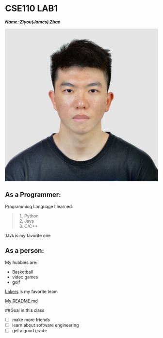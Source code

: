# CSE110 LAB1
**_Name: Ziyou(James) Zhao_**

![image](https://github.com/Jameszzyyyyy/CSE110SP23/blob/main/pic.jpeg)

## As a Programmer:
Programming Language I learned:
> 1. Python
> 2. Java
> 3. C/C++

 `JAVA` is my favorite one

## As a person:
My hubbies are:
- Basketball
- video games
- golf

[Lakers](https://www.nba.com/lakers?tmd=1) is my favorite team
 
[My README.md](/README.md)


##Goal in this class
- [ ] make more friends
- [ ] learn about software engineering
- [ ] get a good grade
